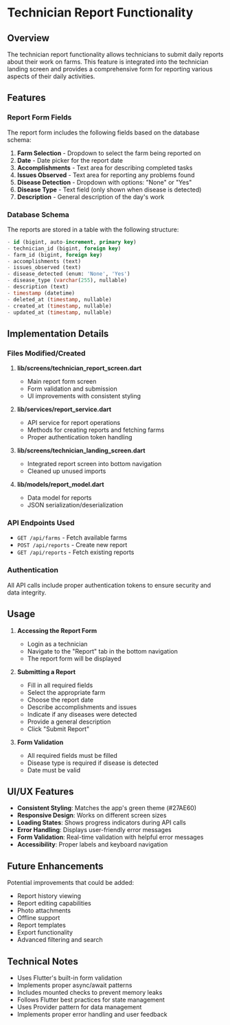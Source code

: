 # Technician Report Functionality

## Overview
The technician report functionality allows technicians to submit daily reports about their work on farms. This feature is integrated into the technician landing screen and provides a comprehensive form for reporting various aspects of their daily activities.

## Features

### Report Form Fields
The report form includes the following fields based on the database schema:

1. **Farm Selection** - Dropdown to select the farm being reported on
2. **Date** - Date picker for the report date
3. **Accomplishments** - Text area for describing completed tasks
4. **Issues Observed** - Text area for reporting any problems found
5. **Disease Detection** - Dropdown with options: "None" or "Yes"
6. **Disease Type** - Text field (only shown when disease is detected)
7. **Description** - General description of the day's work

### Database Schema
The reports are stored in a table with the following structure:
```sql
- id (bigint, auto-increment, primary key)
- technician_id (bigint, foreign key)
- farm_id (bigint, foreign key)
- accomplishments (text)
- issues_observed (text)
- disease_detected (enum: 'None', 'Yes')
- disease_type (varchar(255), nullable)
- description (text)
- timestamp (datetime)
- deleted_at (timestamp, nullable)
- created_at (timestamp, nullable)
- updated_at (timestamp, nullable)
```

## Implementation Details

### Files Modified/Created

1. **lib/screens/technician_report_screen.dart**
   - Main report form screen
   - Form validation and submission
   - UI improvements with consistent styling

2. **lib/services/report_service.dart**
   - API service for report operations
   - Methods for creating reports and fetching farms
   - Proper authentication token handling

3. **lib/screens/technician_landing_screen.dart**
   - Integrated report screen into bottom navigation
   - Cleaned up unused imports

4. **lib/models/report_model.dart**
   - Data model for reports
   - JSON serialization/deserialization

### API Endpoints Used
- `GET /api/farms` - Fetch available farms
- `POST /api/reports` - Create new report
- `GET /api/reports` - Fetch existing reports

### Authentication
All API calls include proper authentication tokens to ensure security and data integrity.

## Usage

1. **Accessing the Report Form**
   - Login as a technician
   - Navigate to the "Report" tab in the bottom navigation
   - The report form will be displayed

2. **Submitting a Report**
   - Fill in all required fields
   - Select the appropriate farm
   - Choose the report date
   - Describe accomplishments and issues
   - Indicate if any diseases were detected
   - Provide a general description
   - Click "Submit Report"

3. **Form Validation**
   - All required fields must be filled
   - Disease type is required if disease is detected
   - Date must be valid

## UI/UX Features

- **Consistent Styling**: Matches the app's green theme (#27AE60)
- **Responsive Design**: Works on different screen sizes
- **Loading States**: Shows progress indicators during API calls
- **Error Handling**: Displays user-friendly error messages
- **Form Validation**: Real-time validation with helpful error messages
- **Accessibility**: Proper labels and keyboard navigation

## Future Enhancements

Potential improvements that could be added:
- Report history viewing
- Report editing capabilities
- Photo attachments
- Offline support
- Report templates
- Export functionality
- Advanced filtering and search

## Technical Notes

- Uses Flutter's built-in form validation
- Implements proper async/await patterns
- Includes mounted checks to prevent memory leaks
- Follows Flutter best practices for state management
- Uses Provider pattern for data management
- Implements proper error handling and user feedback

